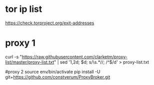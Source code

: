 # tor ip list
https://check.torproject.org/exit-addresses


# proxy 1
curl -s "https://raw.githubusercontent.com/clarketm/proxy-list/master/proxy-list.txt" | sed '1,2d; $d; s/\s.*//; /^$/d' > proxy-list.txt

#proxy 2
source env/bin/activate
pip install -U git+https://github.com/constverum/ProxyBroker.git

